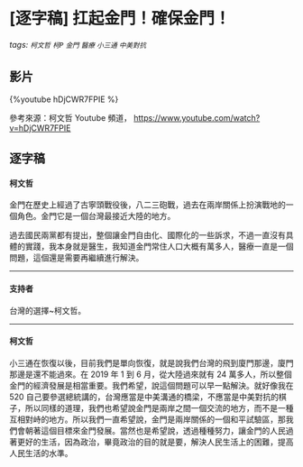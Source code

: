 # [逐字稿] 扛起金門！確保金門！

###### tags: `柯文哲` `柯P` `金門` `醫療` `小三通` `中美對抗`

## 影片

{%youtube hDjCWR7FPIE %}

參考來源：柯文哲 Youtube 頻道， https://www.youtube.com/watch?v=hDjCWR7FPIE


## 逐字稿

#### 柯文哲

金門在歷史上經過了古寧頭戰役後，八二三砲戰，過去在兩岸關係上扮演戰地的一個角色。金門它是一個台灣最接近大陸的地方。

過去國民兩黨都有提出，整個讓金門自由化、國際化的一些訴求，不過一直沒有具體的實踐，我本身就是醫生，我知道金門常住人口大概有萬多人，醫療一直是一個問題，這個還是需要再繼續進行解決。

---

#### 支持者

台灣的選擇~柯文哲。

---

#### 柯文哲

小三通在恢復以後，目前我們是單向恢復，就是說我們台灣的飛到廈門那邊，廈門那邊是還不能過來。在 2019 年 1 到 6 月，從大陸過來就有 24 萬多人，所以整個金門的經濟發展是相當重要。我們希望，說這個問題可以早一點解決。就好像我在 520 自己要參選總統講的，台灣應當是中美溝通的橋梁，不應當是中美對抗的棋子，所以同樣的道理，我們也希望說金門是兩岸之間一個交流的地方，而不是一種互相對峙的地方。所以我們一直希望說，金門是兩岸關係的一個和平試驗區，那我們會朝著這個目標來金門發展。當然也是希望說，透過種種努力，讓金門的人民過著更好的生活，因為政治，畢竟政治的目的就是要，解決人民生活上的困難，提高人民生活的水準。